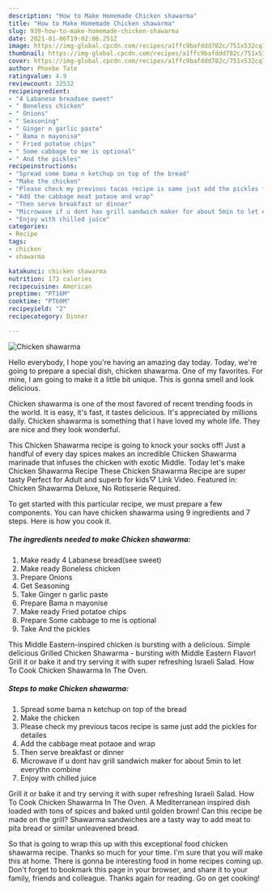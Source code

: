 ```yaml
---
description: "How to Make Homemade Chicken shawarma"
title: "How to Make Homemade Chicken shawarma"
slug: 939-how-to-make-homemade-chicken-shawarma
date: 2021-01-06T19:02:06.251Z
image: https://img-global.cpcdn.com/recipes/a1ffc9bafddd782c/751x532cq70/chicken-shawarma-recipe-main-photo.jpg
thumbnail: https://img-global.cpcdn.com/recipes/a1ffc9bafddd782c/751x532cq70/chicken-shawarma-recipe-main-photo.jpg
cover: https://img-global.cpcdn.com/recipes/a1ffc9bafddd782c/751x532cq70/chicken-shawarma-recipe-main-photo.jpg
author: Phoebe Tate
ratingvalue: 4.9
reviewcount: 32532
recipeingredient:
- "4 Labanese breadsee sweet"
- " Boneless chicken"
- " Onions"
- " Seasoning"
- " Ginger n garlic paste"
- " Bama n mayonise"
- " Fried potatoe chips"
- " Some cabbage to me is optional"
- " And the pickles"
recipeinstructions:
- "Spread some bama n ketchup on top of the bread"
- "Make the chicken"
- "Please check my previous tacos recipe is same just add the pickles for detailes"
- "Add the cabbage meat potaoe and wrap"
- "Then serve breakfast or dinner"
- "Microwave if u dont hav grill sandwich maker for about 5min to let everythn combine"
- "Enjoy with chilled juice"
categories:
- Recipe
tags:
- chicken
- shawarma

katakunci: chicken shawarma 
nutrition: 173 calories
recipecuisine: American
preptime: "PT16M"
cooktime: "PT60M"
recipeyield: "2"
recipecategory: Dinner

---
```



![Chicken shawarma](https://img-global.cpcdn.com/recipes/a1ffc9bafddd782c/751x532cq70/chicken-shawarma-recipe-main-photo.jpg)

Hello everybody, I hope you're having an amazing day today. Today, we're going to prepare a special dish, chicken shawarma. One of my favorites. For mine, I am going to make it a little bit unique. This is gonna smell and look delicious.

Chicken shawarma is one of the most favored of recent trending foods in the world. It is easy, it's fast, it tastes delicious. It's appreciated by millions daily. Chicken shawarma is something that I have loved my whole life. They are nice and they look wonderful.

This Chicken Shawarma recipe is going to knock your socks off! Just a handful of every day spices makes an incredible Chicken Shawarma marinade that infuses the chicken with exotic Middle. Today let&#39;s make Chicken Shawarma Recipe These Chicken Shawarma Recipe are super tasty Perfect for Adult and superb for kids▽ Link Video. Featured in: Chicken Shawarma Deluxe, No Rotisserie Required.


To get started with this particular recipe, we must prepare a few components. You can have chicken shawarma using 9 ingredients and 7 steps. Here is how you cook it.

<!--inarticleads1-->

##### The ingredients needed to make Chicken shawarma:

1. Make ready 4 Labanese bread(see sweet)
1. Make ready  Boneless chicken
1. Prepare  Onions
1. Get  Seasoning
1. Take  Ginger n garlic paste
1. Prepare  Bama n mayonise
1. Make ready  Fried potatoe chips
1. Prepare  Some cabbage to me is optional
1. Take  And the pickles


This Middle Eastern-inspired chicken is bursting with a delicious. Simple delicious Grilled Chicken Shawarma - bursting with Middle Eastern Flavor! Grill it or bake it and try serving it with super refreshing Israeli Salad. How To Cook Chicken Shawarma In The Oven. 

<!--inarticleads2-->

##### Steps to make Chicken shawarma:

1. Spread some bama n ketchup on top of the bread
1. Make the chicken
1. Please check my previous tacos recipe is same just add the pickles for detailes
1. Add the cabbage meat potaoe and wrap
1. Then serve breakfast or dinner
1. Microwave if u dont hav grill sandwich maker for about 5min to let everythn combine
1. Enjoy with chilled juice


Grill it or bake it and try serving it with super refreshing Israeli Salad. How To Cook Chicken Shawarma In The Oven. A Mediterranean inspired dish loaded with tons of spices and baked until golden brown! Can this recipe be made on the grill? Shawarma sandwiches are a tasty way to add meat to pita bread or similar unleavened bread. 

So that is going to wrap this up with this exceptional food chicken shawarma recipe. Thanks so much for your time. I'm sure that you will make this at home. There is gonna be interesting food in home recipes coming up. Don't forget to bookmark this page in your browser, and share it to your family, friends and colleague. Thanks again for reading. Go on get cooking!
